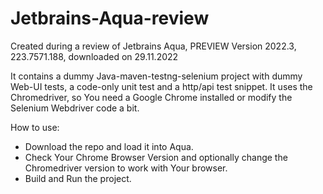 # Jetbrains-Aqua-review

Created during a review of Jetbrains Aqua, PREVIEW Version 2022.3, 223.7571.188, downloaded on 29.11.2022

It contains a dummy Java-maven-testng-selenium project with dummy Web-UI tests, a code-only unit test and a http/api test snippet.
It uses the Chromedriver, so You need a Google Chrome installed or modify the Selenium Webdriver code a bit.

How to use: 
- Download the repo and load it into Aqua.
- Check Your Chrome Browser Version and optionally change the Chromedriver version to work with Your browser.
- Build and Run the project.
